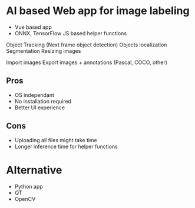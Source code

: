 # AI based Web app for image labeling

- Vue based app
- ONNX, TensorFlow JS based helper functions

Object Tracking (Next frame object detection)
Objects localization
Segmentation
Resizing images

Import images
Export images + annotations (Pascal, COCO, other)

## Pros

* OS independant
* No installation required
* Better UI experience

## Cons

* Uploading all files might take time
* Longer inference time for helper functions

# Alternative

- Python app
- QT
- OpenCV 